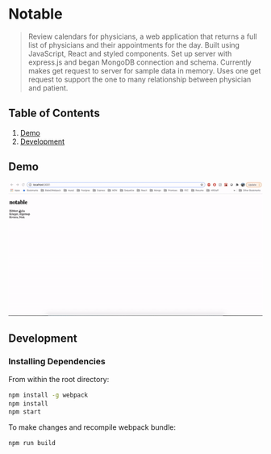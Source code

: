 # Notable

> Review calendars for physicians, a web application that returns a full list of physicians and their appointments for the day. Built using JavaScript, React and styled components. Set up server with express.js and began MongoDB connection and schema. Currently makes get request to server for sample data in memory. Uses one get request to support the one to many relationship between physician and patient. 

## Table of Contents

1. [Demo](#demo)
2. [Development](#development)

## Demo

![Alt text](./physician-calendar.gif)

## Development

### Installing Dependencies

From within the root directory:

```sh
npm install -g webpack
npm install
npm start
```

To make changes and recompile webpack bundle:

```sh
npm run build
```